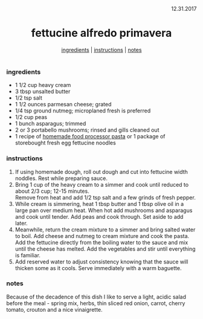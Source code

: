 
<p align="right">12.31.2017</p>

<h1 align="center">fettucine alfredo primavera</h1>
<div align="center">
  <a href="#ingredients">ingredients</a> | 
  <a href="#instructions">instructions</a> | 
  <a href="#notes">notes</a>
</div>
<br>

### ingredients
- 1 1/2 cup heavy cream
- 3 tbsp unsalted butter
- 1/2 tsp salt
- 1 1/2 ounces parmesan cheese; grated
- 1/4 tsp ground nutmeg; microplaned fresh is preferred
- 1/2 cup peas
- 1 bunch asparagus; trimmed
- 2 or 3 portabello mushrooms; rinsed and gills cleaned out
- 1 recipe of [homemade food processor pasta](https://github.com/a-rosenberg/cookbook/blob/master/recipes/food-processor-pasta.md) or 1 package of storebought fresh egg fettucine noodles

### instructions
1. If using homemade dough, roll out dough and cut into fettucine width noddles.  Rest while preparing sauce.
2. Bring 1 cup of the heavy cream to a simmer and cook until reduced to about 2/3 cup; 12-15 minutes.  
Remove from heat and add 1/2 tsp salt and a few grinds of fresh pepper.
3. While cream is simmering, heat 1 tbsp butter and 1 tbsp olive oil in a large pan over medium heat. When hot add mushrooms and asparagus and cook until tender.  Add peas and cook through. Set aside to add later. 
4. Meanwhile, return the cream mixture to a simmer and bring salted water to boil. Add cheese and nutmeg to cream mixture and cook the pasta. Add the fettucine directly from the boiling water to the sauce and mix until the cheese has melted.  Add the vegetables and stir until everything is familiar.
5. Add reserved water to adjust consistency knowing that the sauce will thicken some as it cools.  Serve immediately with a warm baguette. 

### notes
Because of the decadence of this dish I like to serve a light, acidic salad before the meal - spring mix, herbs, thin sliced red onion, carrot, cherry tomato, crouton and a nice vinaigrette. 
